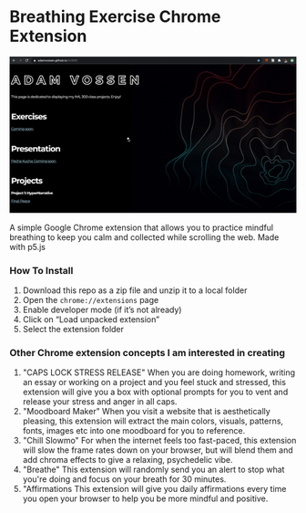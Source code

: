 # Breathing Exercise Chrome Extension
![breathing](https://github.com/adamvossen/iml300/blob/master/assets/breathing.gif)

A simple Google Chrome extension that allows you to practice mindful breathing to keep you calm and collected while scrolling the web. Made with p5.js


### How To Install

1. Download this repo as a zip file and unzip it to a local folder
2. Open the `chrome://extensions` page
3. Enable developer mode (if it’s not already)
4. Click on “Load unpacked extension”
5. Select the extension folder

### Other Chrome extension concepts I am interested in creating
1. "CAPS LOCK STRESS RELEASE"
When you are doing homework, writing an essay or working on a project and you feel stuck and stressed, this extension will give you a box with optional prompts for you to vent and release your stress and anger in all caps.
2. "Moodboard Maker"
When you visit a website that is aesthetically pleasing, this extension will extract the main colors, visuals, patterns, fonts, images etc into one moodboard for you to reference.
3. "Chill Slowmo"
For when the internet feels too fast-paced, this extension will slow the frame rates down on your browser, but will blend them and add chroma effects to give a relaxing, psychedelic vibe.
4. "Breathe"
This extension will randomly send you an alert to stop what you're doing and focus on your breath for 30 minutes.
5. "Affirmations
This extension will give you daily affirmations every time you open your browser to help you be more mindful and positive.